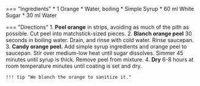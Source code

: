 === "Ingredients"
    * 1 Orange
    * Water, boiling
    * Simple Syrup
        * 60 ml White Sugar
        * 30 ml Water

=== "Directions"
    1. **Peel orange** in strips, avoiding as much of the pith as possible. Cut peel into matchstick-sized pieces.
    2. **Blanch orange peel** 30 seconds in boiling water. Drain, and rinse with cold water. Rinse saucepan.
    3. **Candy orange peel.** Add simple syrup ingredients and orange peel to saucepan. Stir over medium-low heat until sugar dissolves. Simmer 45 minutes until syrup is thick. Remove peel from mixture.
    4. **Dry** 6-8 hours at room temperature minutes until coating is set and dry.

    !!! tip "We blanch the orange to sanitize it."

[^1]:
    Fenzl, Barbara Pool. ["Dark Chocolate and Orange Tart with Toasted Almonds."](https://www.bonappetit.com/recipe/dark-chocolate-and-orange-tart-with-toasted-almonds) *Bon Appetit.* 7 April 2008.
[^2]:
    Fowler, Damon Lee. ["Simple Candied Orange Peel."](https://www.epicurious.com/recipes/food/views/simple-candied-orange-peel-350798) *Epicurious.* December 2008.
